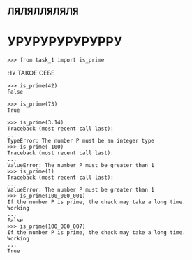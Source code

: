 ЛЯЛЯЛЛЯЛЯЛЯ
---
УРУРУРУРУРУРРУ
===

    >>> from task_1 import is_prime

НУ ТАКОЕ СЕБЕ

    >>> is_prime(42)
    False

    >>> is_prime(73)
    True

    >>> is_prime(3.14)
    Traceback (most recent call last):
    ...
    TypeError: The number P must be an integer type
    >>> is_prime(-100)
    Traceback (most recent call last):
    ...
    ValueError: The number P must be greater than 1
    >>> is_prime(1)
    Traceback (most recent call last):
    ...
    ValueError: The number P must be greater than 1
    >>> is_prime(100_000_001)
    If the number P is prime, the check may take a long time.
    Working
    ...
    False
    >>> is_prime(100_000_007)
    If the number P is prime, the check may take a long time.
    Working
    ...
    True